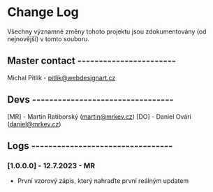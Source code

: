 # Change Log
Všechny významné změny tohoto projektu jsou zdokumentovány (od nejnovější) v tomto souboru.

## Master contact -----------------------

Michal Pitlik - pitlik@webdesignart.cz

## Devs ---------------------------------

[MR] - Martin Ratiborský (martin@mrkev.cz) 
[DO] - Daniel Ovári (daniel@mrkev.cz) 

## Logs ---------------------------------

### [1.0.0.0] - 12.7.2023 - MR
- První vzorový zápis, který nahraďte první reálným updatem

